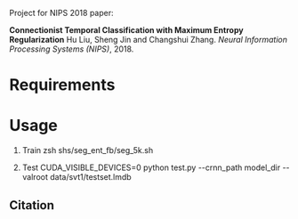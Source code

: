 Project for NIPS 2018 paper: 

**Connectionist Temporal Classification with Maximum Entropy Regularization**
Hu Liu, Sheng Jin and Changshui Zhang. *Neural Information Processing Systems (NIPS)*, 2018. 


# Requirements


# Usage

1. Train
zsh shs/seg_ent_fb/seg_5k.sh

2. Test
CUDA_VISIBLE_DEVICES=0 python test.py --crnn_path model_dir --valroot data/svt1/testset.lmdb

## Citation

